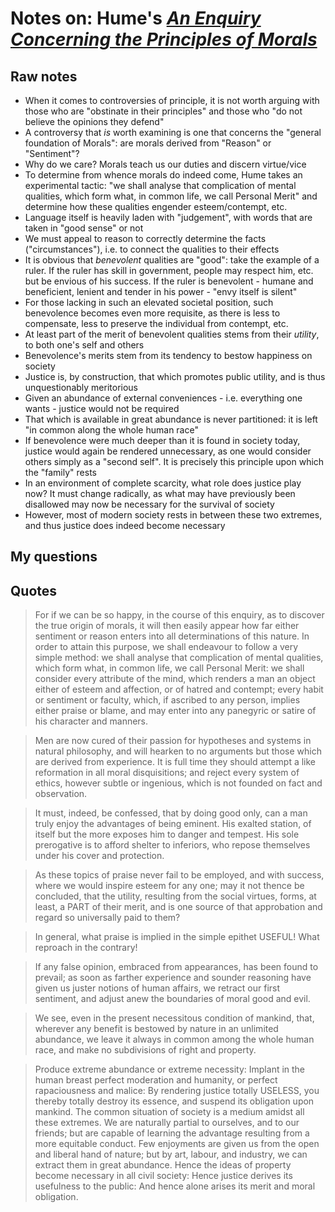 Notes on: Hume's *[An Enquiry Concerning the Principles of Morals](http://www.anselm.edu/homepage/dbanach/hume-enquiry%20concerning%20morals.htm#sec1)*
========================================

## Raw notes ##

* When it comes to controversies of principle, it is not worth arguing with those who are "obstinate in their principles" and those
    who "do not believe the opinions they defend"
* A controversy that *is* worth examining is one that concerns the "general foundation of Morals": are morals derived from "Reason" or "Sentiment"?
* Why do we care? Morals teach us our duties and discern virtue/vice
* To determine from whence morals do indeed come, Hume takes an experimental tactic: "we shall analyse that complication of mental qualities, which form what,
    in common life, we call Personal Merit" and determine how these qualities engender esteem/contempt, etc.
* Language itself is heavily laden with "judgement", with words that are taken in "good sense" or not
* We must appeal to reason to correctly determine the facts ("circumstances"), i.e. to connect the qualities to their effects
* It is obvious that *benevolent* qualities are "good": take the example of a ruler. If the ruler has skill in government, people may respect him, etc.
    but be envious of his success. If the ruler is benevolent - humane and beneficient, lenient and tender in his power - "envy itself is silent"
* For those lacking in such an elevated societal position, such benevolence becomes even more requisite, as there is less to compensate, less to
    preserve the individual from contempt, etc.
* At least part of the merit of benevolent qualities stems from their *utility*, to both one's self and others
* Benevolence's merits stem from its tendency to bestow happiness on society
* Justice is, by construction, that which promotes public utility, and is thus unquestionably meritorious
* Given an abundance of external conveniences - i.e. everything one wants - justice would not be required
* That which is available in great abundance is never partitioned: it is left "in common along the whole human race"
* If benevolence were much deeper than it is found in society today, justice would again be rendered unnecessary, as one would consider others simply
    as a "second self". It is precisely this principle upon which the "family" rests
* In an environment of complete scarcity, what role does justice play now? It must change radically, as what may have previously been disallowed may
    now be necessary for the survival of society
* However, most of modern society rests in between these two extremes, and thus justice does indeed become necessary

## My questions ##


## Quotes ##

> For if we can be so happy, in the course of this enquiry, as to discover the true origin of morals, it will then easily appear how far either sentiment or reason enters into all determinations of this nature. In order to attain this purpose, we shall endeavour to follow a very simple method: we shall analyse that complication of mental qualities, which form what, in common life, we call Personal Merit: we shall consider every attribute of the mind, which renders a man an object either of esteem and affection, or of hatred and contempt; every habit or sentiment or faculty, which, if ascribed to any person, implies either praise or blame, and may enter into any panegyric or satire of his character and manners.

> Men are now cured of their passion for hypotheses and systems in natural philosophy, and will hearken to no arguments but those which are derived from experience. It is full time they should attempt a like reformation in all moral disquisitions; and reject every system of ethics, however subtle or ingenious, which is not founded on fact and observation. 

> It must, indeed, be confessed, that by doing good only, can a man truly enjoy the advantages of being eminent. His exalted station, of itself but the more exposes him to danger and tempest. His sole prerogative is to afford shelter to inferiors, who repose themselves under his cover and protection. 

> As these topics of praise never fail to be employed, and with success, where we would inspire esteem for any one; may it not thence be concluded, that the utility, resulting from the social virtues, forms, at least, a PART of their merit, and is one source of that approbation and regard so universally paid to them?

> In general, what praise is implied in the simple epithet USEFUL! What reproach in the contrary!

> If any false opinion, embraced from appearances, has been found to prevail; as soon as farther experience and sounder reasoning have given us juster notions of human affairs, we retract our first sentiment, and adjust anew the boundaries of moral good and evil.

> We see, even in the present necessitous condition of mankind, that, wherever any benefit is bestowed by nature in an unlimited abundance, we leave it always in common among the whole human race, and make no subdivisions of right and property.
 
> Produce extreme abundance or extreme necessity: Implant in the human breast perfect moderation and humanity, or perfect rapaciousness and malice: By rendering justice totally USELESS, you thereby totally destroy its essence, and suspend its obligation upon mankind. The common situation of society is a medium amidst all these extremes. We are naturally partial to ourselves, and to our friends; but are capable of learning the advantage resulting from a more equitable conduct. Few enjoyments are given us from the open and liberal hand of nature; but by art, labour, and industry, we can extract them in great abundance. Hence the ideas of property become necessary in all civil society: Hence justice derives its usefulness to the public: And hence alone arises its merit and moral obligation.
